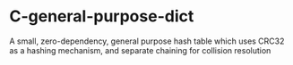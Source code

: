 C-general-purpose-dict
======================

A small, zero-dependency, general purpose hash table which uses CRC32 as a hashing mechanism, and separate chaining for collision resolution
